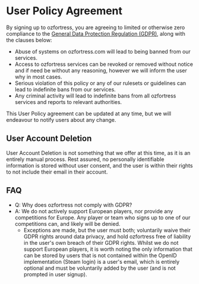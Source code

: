 # User Policy Agreement

By signing up to ozfortress, you are agreeing to limited or otherwise zero compliance to the [General Data Protection Regulation (GDPR)](https://gdpr-info.eu/), along with the clauses below:

- Abuse of systems on ozfortress.com will lead to being banned from our services.
- Access to ozfortress services can be revoked or removed without notice and if need be without any reasoning, however we will inform the user why in most cases.
- Serious violation of this policy or any of our rulesets or guidelines can lead to indefinite bans from our services.
- Any criminal activity will lead to indefinite bans from all ozfortress services and reports to relevant authorities.

This User Policy agreement can be updated at any time, but we will endeavour to notify users about any change.

## User Account Deletion
User Account Deletion is not something that we offer at this time, as it is an entirely manual process. Rest assured, no personally identifiable information is stored without user consent, and the user is within their rights to not include their email in their account.

## FAQ

- Q: Why does ozfortress not comply with GDPR?
- A: We do not actively support European players, nor provide any competitions for Europe. Any player or team who signs up to one of our competitions can, and likely will be denied.
    - Exceptions are made, but the user must both; voluntarily waive their GDPR rights around data privacy, and hold ozfortress free of liability in the user's own breach of their GDPR rights. Whilst we do not support European players, it is worth noting the only information that can be stored by users that is not contained within the OpenID implementation (Steam login) is a user's email, which is entirely optional and must be voluntarily added by the user (and is not prompted in user signup).